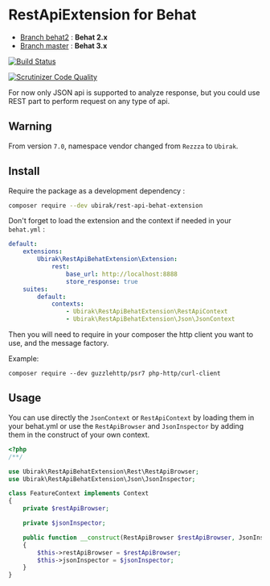 # RestApiExtension for Behat
* [Branch behat2](https://github.com/ubirak/rest-api-behat-extension/tree/behat-2.x) : **Behat 2.x**
* [Branch master](https://github.com/ubirak/rest-api-behat-extension/tree/master) : **Behat 3.x**

[![Build Status](https://travis-ci.org/ubirak/rest-api-behat-extension.png?branch=master)](https://travis-ci.org/ubirak/rest-api-behat-extension)

[![Scrutinizer Code Quality](https://scrutinizer-ci.com/g/ubirak/rest-api-behat-extension/badges/quality-score.png?b=master)](https://scrutinizer-ci.com/g/ubirak/rest-api-behat-extension/?branch=master)

For now only JSON api is supported to analyze response, but you could use REST part to perform request on any type of api.

## Warning

From version `7.0`, namespace vendor changed from `Rezzza` to `Ubirak`.

## Install

Require the package as a development dependency :

```sh
composer require --dev ubirak/rest-api-behat-extension
```

Don't forget to load the extension and the context if needed in your `behat.yml` :
```yaml
default:
    extensions:
        Ubirak\RestApiBehatExtension\Extension:
            rest:
                base_url: http://localhost:8888
                store_response: true
    suites:
        default:
            contexts:
                - Ubirak\RestApiBehatExtension\RestApiContext
                - Ubirak\RestApiBehatExtension\Json\JsonContext
```

Then you will need to require in your composer the http client you want to use, and the message factory.

Example:
```
composer require --dev guzzlehttp/psr7 php-http/curl-client
```

## Usage
You can use directly the `JsonContext` or `RestApiContext` by loading them in your behat.yml or use the `RestApiBrowser` and `JsonInspector` by adding them in the construct of your own context.

```php
<?php
/**/

use Ubirak\RestApiBehatExtension\Rest\RestApiBrowser;
use Ubirak\RestApiBehatExtension\Json\JsonInspector;

class FeatureContext implements Context
{
    private $restApiBrowser;

    private $jsonInspector;

    public function __construct(RestApiBrowser $restApiBrowser, JsonInspector $jsonInspector)
    {
        $this->restApiBrowser = $restApiBrowser;
        $this->jsonInspector = $jsonInspector;
    }
}
```
